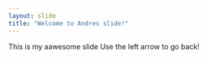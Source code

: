 ```yaml
---
layout: slide
title: "Welcome to Andres slide!"
---
```

This is my aawesome slide 
Use the left arrow to go back!
